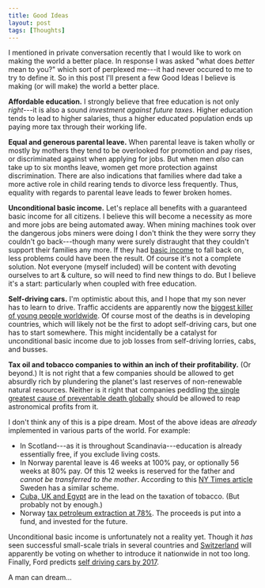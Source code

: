 ```yaml
---
title: Good Ideas
layout: post
tags: [Thoughts]
---
```


I mentioned in private conversation recently that I would like to work
on making the world a better place. In response I was asked "what does
*better* mean to you?" which sort of perplexed me---it had never
occured to me to try to define it. So in this post I'll present a few
Good Ideas I believe is making (or will make) the world a better
place.

**Affordable education.** I strongly believe that free education is
not only *right*---it is also a sound *investment against future
taxes*. Higher education tends to lead to higher salaries, thus a
higher educated population ends up paying more tax through their
working life.

**Equal and generous parental leave.** When parental leave is taken
wholly or mostly by mothers they tend to be overlooked for promotion
and pay rises, or discriminated against when applying for jobs. But
when men *also* can take up to six months leave, women get more
protection against discrimination. There are also indications that
families where dad take a more active role in child rearing tends to
divorce less frequently. Thus, equality with regards to parental leave
leads to fewer broken homes.

**Unconditional basic income.** Let's replace all benefits with a
guaranteed basic income for all citizens. I believe this will become a
necessity as more and more jobs are being automated away. When mining
machines took over the dangerous jobs miners were doing I don't think
the they were sorry they couldn't go back---though many were surely
distraught that they couldn't support their families any more. If they
had [basic income][] to fall back on, less problems could have been
the result. Of course it's not a complete solution. Not everyone
(myself included) will be content with devoting ourselves to art &
culture, so will need to find new things to do. But I believe it's a
start: particularly when coupled with free education.

**Self-driving cars.** I'm optimistic about this, and I hope that my
son never has to learn to drive. Traffic accidents are apparently now
the [biggest killer of young people worldwide][traffic deaths]. Of
course most of the deaths is in developing countries, which will
likely not be the first to adopt self-driving cars, but one has to
start somewhere. This might incidentally be a catalyst for
unconditional basic income due to job losses from self-driving
lorries, cabs, and busses.

**Tax oil and tobacco companies to within an inch of their
profitability.** (Or beyond.) It is not right that a few companies
should be allowed to get absurdly rich by plundering the planet's last
reserves of non-renewable natural resources. Neither is it right that
companies peddling
[the single greatest cause of preventable death globally][tobacco]
should be allowed to reap astronomical profits from it.

I don't think any of this is a pipe dream. Most of the above ideas are
*already* implemented in various parts of the world. For example:

- In Scotland---as it is throughout Scandinavia---education is already
  essentially free, if you exclude living costs.
- In Norway parental leave is 46 weeks at 100% pay, or optionally 56
  weeks at 80% pay. Of this 12 weeks is reserved for the father and
  *cannot be transferred to the mother*. According to this
  [NY Times article][men can have it all] Sweden has a similar scheme.
- [Cuba, UK and Egypt][tobacco tax]  are in the lead on the taxation of
  tobacco. (But probably not by enough.)
- Norway [tax petroleum extraction at 78%][oil tax]. The proceeds is
  put into a fund, and invested for the future.

Unconditional basic income is unfortunately not a reality yet. Though
it *has* seen successful small-scale trials in several countries and
[Switzerland][swiss] will apparently be voting on whether to introduce
it nationwide in not too long. Finally, Ford predicts
[self driving cars by 2017][ford prediction].

A man can dream...


[oil tax]: http://en.wikipedia.org/wiki/Taxation_in_Norway#Taxation_of_petroleum_activities
[tobacco tax]: http://www.tobaccoatlas.org/solutions/tobacco_taxes/excise_tax/
[tobacco]: http://en.wikipedia.org/wiki/Health_effects_of_tobacco
[men can have it all]: http://www.nytimes.com/2010/06/10/world/europe/10iht-sweden.html?pagewanted=all&_r=0
[traffic deaths]: http://www.theguardian.com/global-development/2012/may/02/traffic-accidents-biggest-killer-young-people
[basic income]: http://en.wikipedia.org/wiki/Basic_income
[swiss]: http://www.reuters.com/article/2013/10/04/us-swiss-pay-idUSBRE9930O620131004
[ford prediction]: http://www.extremetech.com/extreme/132147-ford-self-driving-cars-2017
